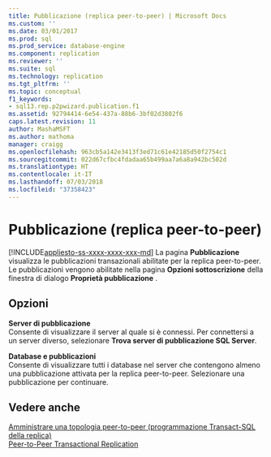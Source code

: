 ```yaml
---
title: Pubblicazione (replica peer-to-peer) | Microsoft Docs
ms.custom: ''
ms.date: 03/01/2017
ms.prod: sql
ms.prod_service: database-engine
ms.component: replication
ms.reviewer: ''
ms.suite: sql
ms.technology: replication
ms.tgt_pltfrm: ''
ms.topic: conceptual
f1_keywords:
- sql13.rep.p2pwizard.publication.f1
ms.assetid: 92794414-6e54-437a-88b6-3bf02d3802f6
caps.latest.revision: 11
author: MashaMSFT
ms.author: mathoma
manager: craigg
ms.openlocfilehash: 963cb5a142e3413f3ed71c61e42185d50f2754c1
ms.sourcegitcommit: 022d67cfbc4fdadaa65b499aa7a6a8a942bc502d
ms.translationtype: HT
ms.contentlocale: it-IT
ms.lasthandoff: 07/03/2018
ms.locfileid: "37358423"
---
```

# <a name="publication-peer-to-peer-replication"></a>Pubblicazione (replica peer-to-peer)
[!INCLUDE[appliesto-ss-xxxx-xxxx-xxx-md](../../includes/appliesto-ss-xxxx-xxxx-xxx-md.md)]
  La pagina **Pubblicazione** visualizza le pubblicazioni transazionali abilitate per la replica peer-to-peer. Le pubblicazioni vengono abilitate nella pagina **Opzioni sottoscrizione** della finestra di dialogo **Proprietà pubblicazione** .  
  
## <a name="options"></a>Opzioni  
 **Server di pubblicazione**  
 Consente di visualizzare il server al quale si è connessi. Per connettersi a un server diverso, selezionare **Trova server di pubblicazione SQL Server**.  
  
 **Database e pubblicazioni**  
 Consente di visualizzare tutti i database nel server che contengono almeno una pubblicazione attivata per la replica peer-to-peer. Selezionare una pubblicazione per continuare.  
  
## <a name="see-also"></a>Vedere anche  
 [Amministrare una topologia peer-to-peer &#40;programmazione Transact-SQL della replica&#41;](../../relational-databases/replication/administration/administer-a-peer-to-peer-topology-replication-transact-sql-programming.md)   
 [Peer-to-Peer Transactional Replication](../../relational-databases/replication/transactional/peer-to-peer-transactional-replication.md)  
  
  
